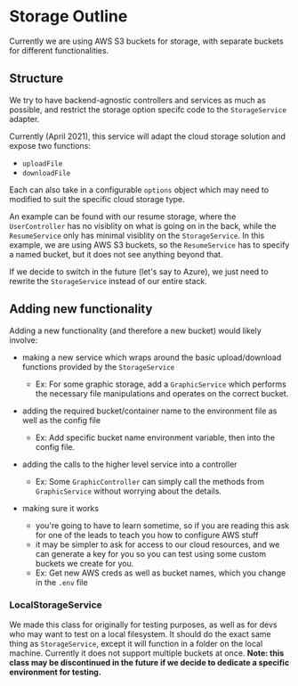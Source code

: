 # Storage Outline

Currently we are using AWS S3 buckets for storage, with separate buckets for different functionalities.

## Structure
We try to have backend-agnostic controllers and services as much as possible, and restrict the storage option specifc code to the `StorageService` adapter.

Currently (April 2021), this service will adapt the cloud storage solution and expose two functions:
- `uploadFile`
- `downloadFile`

Each can also take in a configurable `options` object which may need to modified to suit the specific cloud storage type.

An example can be found with our resume storage, where the `UserController` has no visiblity on what is going on in the back, while the `ResumeService` only has minimal visiblity on the `StorageService`.  In this example, we are using AWS S3 buckets, so the `ResumeService` has to specify a named bucket, but it does not see anything beyond that.

If we decide to switch in the future (let's say to Azure), we just need to rewrite the `StorageService` instead of our entire stack.


## Adding new functionality
Adding a new functionality (and therefore a new bucket) would likely involve:
- making a new service which wraps around the basic upload/download functions provided by the `StorageService`
  - Ex: For some graphic storage, add a `GraphicService` which performs the necessary file manipulations and operates on the correct bucket.

- adding the required bucket/container name to the environment file as well as the config file
  - Ex: Add specific bucket name environment variable, then into the config file.

- adding the calls to the higher level service into a controller
  - Ex: Some `GraphicController` can simply call the methods from `GraphicService` without worrying about the details.

- making sure it works
  - you're going to have to learn sometime, so if you are reading this ask for one of the leads to teach you how to configure AWS stuff
  - it may be simpler to ask for access to our cloud resources, and we can generate a key for you so you can test using some custom buckets we create for you.
  - Ex: Get new AWS creds as well as bucket names, which you change in the `.env` file

### LocalStorageService
We made this class for originally for testing purposes, as well as for devs who may want to test on a local filesystem.  It should do the exact same thing as `StorageService`, except it will function in a folder on the local machine.
Currently it does not support multiple buckets at once.
**Note: this class may be discontinued in the future if we decide to dedicate a specific environment for testing.**